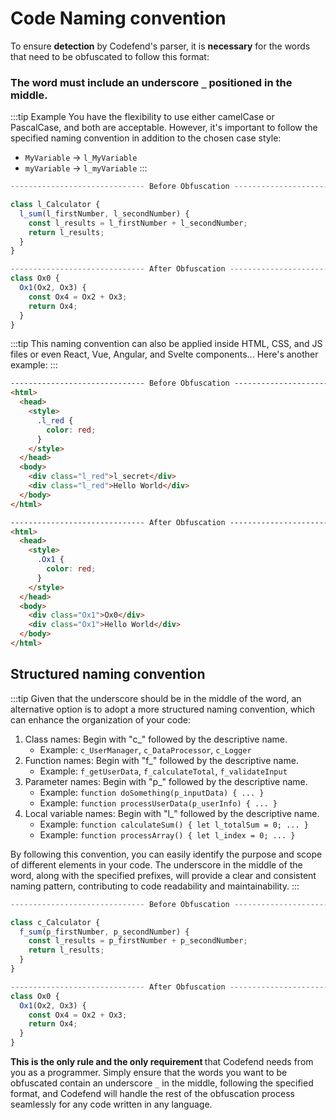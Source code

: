 # Code Naming convention

To ensure <b>detection</b> by Codefend's parser, it is <b>necessary</b> for the words that need to be obfuscated to follow this format:

### The word must include an underscore `_` positioned in the middle.

:::tip Example
You have the flexibility to use either camelCase or PascalCase, and both are acceptable. However, it's important to follow the specified naming convention in addition to the chosen case style:

- `MyVariable` -> `l_MyVariable`
- `myVariable` -> `l_myVariable`
  :::

```javascript
------------------------------ Before Obfuscation ------------------------------

class l_Calculator {
  l_sum(l_firstNumber, l_secondNumber) {
    const l_results = l_firstNumber + l_secondNumber;
    return l_results;
  }
}
```

```javascript
------------------------------ After Obfuscation ------------------------------
class Ox0 {
  Ox1(Ox2, Ox3) {
    const Ox4 = Ox2 + Ox3;
    return Ox4;
  }
}
```

:::tip This naming convention can also be applied inside HTML, CSS, and JS files or even React, Vue, Angular, and Svelte components... Here's another example:
:::

```html
------------------------------ Before Obfuscation ------------------------------
<html>
  <head>
    <style>
      .l_red {
        color: red;
      }
    </style>
  </head>
  <body>
    <div class="l_red">l_secret</div>
    <div class="l_red">Hello World</div>
  </body>
</html>
```

```html
------------------------------ After Obfuscation ------------------------------
<html>
  <head>
    <style>
      .Ox1 {
        color: red;
      }
    </style>
  </head>
  <body>
    <div class="Ox1">Ox0</div>
    <div class="Ox1">Hello World</div>
  </body>
</html>
```

## Structured naming convention <Badge type="tip" text="optional" />

:::tip Given that the underscore should be in the middle of the word, an alternative option is to adopt a more structured naming convention, which can enhance the organization of your code:

1. Class names: Begin with "c\_" followed by the descriptive name.
   - Example: `c_UserManager`, `c_DataProcessor`, `c_Logger`
2. Function names: Begin with "f\_" followed by the descriptive name.
   - Example: `f_getUserData`, `f_calculateTotal`, `f_validateInput`
3. Parameter names: Begin with "p\_" followed by the descriptive name.
   - Example: `function doSomething(p_inputData) { ... }`
   - Example: `function processUserData(p_userInfo) { ... }`
4. Local variable names: Begin with "l\_" followed by the descriptive name.
   - Example: `function calculateSum() { let l_totalSum = 0; ... }`
   - Example: `function processArray() { let l_index = 0; ... }`

By following this convention, you can easily identify the purpose and scope of different elements in your code. The underscore in the middle of the word, along with the specified prefixes, will provide a clear and consistent naming pattern, contributing to code readability and maintainability.
:::

```javascript
------------------------------ Before Obfuscation ------------------------------

class c_Calculator {
  f_sum(p_firstNumber, p_secondNumber) {
    const l_results = p_firstNumber + p_secondNumber;
    return l_results;
  }
}
```

```javascript
------------------------------ After Obfuscation ------------------------------
class Ox0 {
  Ox1(Ox2, Ox3) {
    const Ox4 = Ox2 + Ox3;
    return Ox4;
  }
}
```

<b>This is the only rule and the only requirement </b> that Codefend needs from you as a programmer. Simply ensure that the words you want to be obfuscated contain an underscore `_` in the middle, following the specified format, and Codefend will handle the rest of the obfuscation process seamlessly for any code written in any language.
